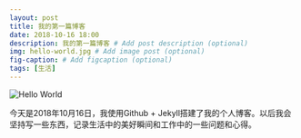 ```yaml
---
layout: post
title: 我的第一篇博客
date: 2018-10-16 18:00
description: 我的第一篇博客 # Add post description (optional)
img: hello-world.jpg # Add image post (optional)
fig-caption: # Add figcaption (optional)
tags: [生活]
---
```

![Hello World]({{site.baseurl}}/assets/img/hello-world.jpg)

今天是2018年10月16日，我使用Github + Jekyll搭建了我的个人博客。以后我会坚持写一些东西，记录生活中的美好瞬间和工作中的一些问题和心得。
